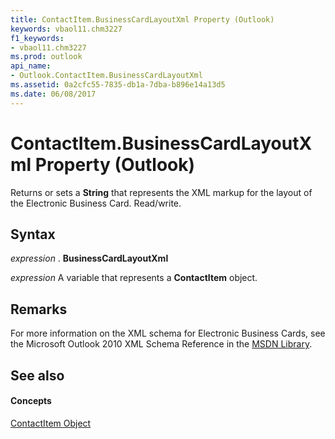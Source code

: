 ```yaml
---
title: ContactItem.BusinessCardLayoutXml Property (Outlook)
keywords: vbaol11.chm3227
f1_keywords:
- vbaol11.chm3227
ms.prod: outlook
api_name:
- Outlook.ContactItem.BusinessCardLayoutXml
ms.assetid: 0a2cfc55-7835-db1a-7dba-b896e14a13d5
ms.date: 06/08/2017
---
```



# ContactItem.BusinessCardLayoutXml Property (Outlook)

Returns or sets a  **String** that represents the XML markup for the layout of the Electronic Business Card. Read/write.


## Syntax

 _expression_ . **BusinessCardLayoutXml**

 _expression_ A variable that represents a **ContactItem** object.


## Remarks

For more information on the XML schema for Electronic Business Cards, see the Microsoft Outlook 2010 XML Schema Reference in the [MSDN Library](http://msdn.microsoft.com/library).


## See also


#### Concepts


[ContactItem Object](contactitem-object-outlook.md)

